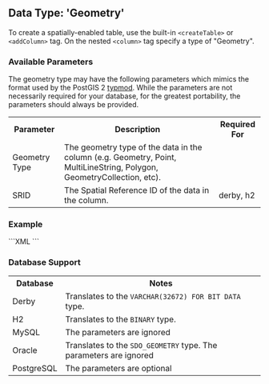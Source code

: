 Data Type: 'Geometry'
------------------------------------

To create a spatially-enabled table, use the built-in <code>&lt;createTable></code> or 
<code>&lt;addColumn></code> tag.  On the nested <code>&lt;column></code> tag specify a type of
"Geometry".

<h3>Available Parameters</h3>
The geometry type may have the following parameters which mimics the format used by the PostGIS 2 
<a href="http://boundlessgeo.com/2012/03/postgis-2-0-new-features-typmod/">typmod</a>.  While the
parameters are not necessarily required for your database, for the greatest portability, the 
parameters should always be provided.
<table>
   <tr>
      <th>Parameter</th>
      <th>Description</th>
      <th>Required For</th>
   </tr>
   <tr>
      <td>Geometry Type</td>
      <td>The geometry type of the data in the column (e.g. Geometry, Point, MultiLineString, 
      Polygon, GeometryCollection, etc).</td>
      <td></td>
   </tr>
   <tr>
      <td>SRID</td>
      <td>The Spatial Reference ID of the data in the column.</td>
      <td>derby, h2</td>
   </tr>
</table>

<h3>Example</h3>
```XML
<changeSet id="1" author="bob">
   <addColumn tableName="home">
      <column name="location" type="geometry(Point, 4326)"/>
   </addColumn>
</changeSet>
```

<h3>Database Support</h3>

<table>
   <tr>
      <th>Database</th>
      <th>Notes</th>
   </tr>
   <tr>
      <td>Derby</td>
      <td>Translates to the <code>VARCHAR(32672) FOR BIT DATA</code> type.</td>
   </tr>
   <tr>
      <td>H2</td>
      <td>Translates to the <code>BINARY</code> type.</td>
   </tr>
   <tr>
      <td>MySQL</td>
      <td>The parameters are ignored</td>
   </tr>
   <tr>
      <td>Oracle</td>
      <td>Translates to the <code>SDO_GEOMETRY</code> type.  The parameters are ignored</td>
   </tr>
   <tr>
      <td>PostgreSQL</td>
      <td>The parameters are optional</td>
   </tr>
</table>
